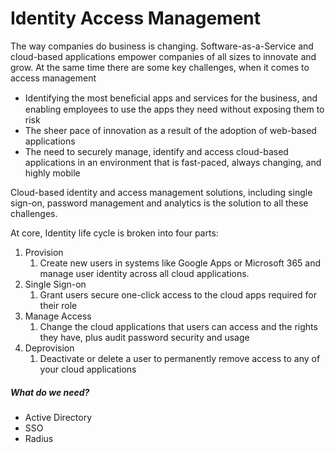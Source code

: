 # Identity Access Management

The way companies do business is changing. Software-as-a-Service and cloud-based applications empower companies of all sizes to innovate and grow. At the same time there are some key challenges, when it comes to access management

* Identifying the most beneﬁcial apps and services for the business, and enabling employees to use the apps they need without exposing them to risk
* The sheer pace of innovation as a result of the adoption of web-based applications
* The need to securely manage, identify and access cloud-based applications in an environment that is fast-paced, always changing, and highly mobile

Cloud-based identity and access management solutions, including single sign-on, password management and analytics is the solution to all these challenges.

At core, Identity life cycle is broken into four parts:

1. Provision
   1. Create new users in systems like Google Apps or Microsoft 365 and manage user identity across all cloud applications.
2. Single Sign-on
   1. Grant users secure one-click access to the cloud apps required for their role
3. Manage Access
   1. Change the cloud applications that users can access and the rights they have, plus audit password security and usage
4. Deprovision
   1. Deactivate or delete a user to permanently remove access to any of your cloud applications

##### What do we need?

* Active Directory
* SSO
* Radius






